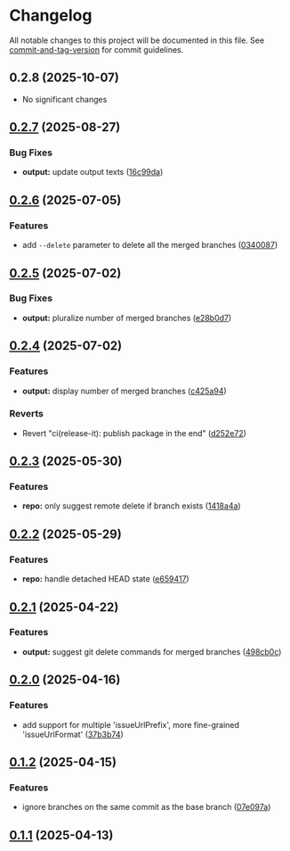 # Changelog

All notable changes to this project will be documented in this file. See [commit-and-tag-version](https://github.com/absolute-version/commit-and-tag-version) for commit guidelines.

## 0.2.8 (2025-10-07)


* No significant changes

## [0.2.7](https://github.com/VChet/git-merged-branches/compare/0.2.6...0.2.7) (2025-08-27)

### Bug Fixes

* **output:** update output texts ([16c99da](https://github.com/VChet/git-merged-branches/commit/16c99da8ecce401438bb112434421b175e20c09a))

## [0.2.6](https://github.com/VChet/git-merged-branches/compare/0.2.5...0.2.6) (2025-07-05)

### Features

* add `--delete` parameter to delete all the merged branches ([0340087](https://github.com/VChet/git-merged-branches/commit/03400876dc4ac970f072920aa2dd6b278e71f2b8))

## [0.2.5](https://github.com/VChet/git-merged-branches/compare/0.2.4...0.2.5) (2025-07-02)

### Bug Fixes

* **output:** pluralize number of merged branches ([e28b0d7](https://github.com/VChet/git-merged-branches/commit/e28b0d7dec5d6ff3213524b3a6864e08033bd07d))

## [0.2.4](https://github.com/VChet/git-merged-branches/compare/0.2.3...0.2.4) (2025-07-02)

### Features

* **output:** display number of merged branches ([c425a94](https://github.com/VChet/git-merged-branches/commit/c425a9403494fdeb8be31e8423cd7f394d819050))

### Reverts

* Revert "ci(release-it): publish package in the end" ([d252e72](https://github.com/VChet/git-merged-branches/commit/d252e721168b538939c2ef4d36bfcb5b713bca77))

## [0.2.3](https://github.com/VChet/git-merged-branches/compare/0.2.2...0.2.3) (2025-05-30)

### Features

* **repo:** only suggest remote delete if branch exists ([1418a4a](https://github.com/VChet/git-merged-branches/commit/1418a4a2cd6f9c2a03ef13529563c7fc30aa5109))

## [0.2.2](https://github.com/VChet/git-merged-branches/compare/0.2.1...0.2.2) (2025-05-29)

### Features

* **repo:** handle detached HEAD state ([e659417](https://github.com/VChet/git-merged-branches/commit/e6594175361f396a7473121511d1a806e85d26ce))

## [0.2.1](https://github.com/VChet/git-merged-branches/compare/0.2.0...0.2.1) (2025-04-22)

### Features

* **output:** suggest git delete commands for merged branches ([498cb0c](https://github.com/VChet/git-merged-branches/commit/498cb0c5b90e351e3eb6064c9bad933ec53d20ca))

## [0.2.0](https://github.com/VChet/git-merged-branches/compare/0.1.2...0.2.0) (2025-04-16)

### Features

* add support for multiple 'issueUrlPrefix', more fine-grained 'issueUrlFormat' ([37b3b74](https://github.com/VChet/git-merged-branches/commit/37b3b74e97f4b5e45a3c3b14eabb403a3fd63d54))

## [0.1.2](https://github.com/VChet/git-merged-branches/compare/0.1.1...0.1.2) (2025-04-15)

### Features

* ignore branches on the same commit as the base branch ([07e097a](https://github.com/VChet/git-merged-branches/commit/07e097ac159b47346061031350d14225ed2e5f06))

## [0.1.1](https://github.com/VChet/git-merged-branches/compare/0.1.0...0.1.1) (2025-04-13)
